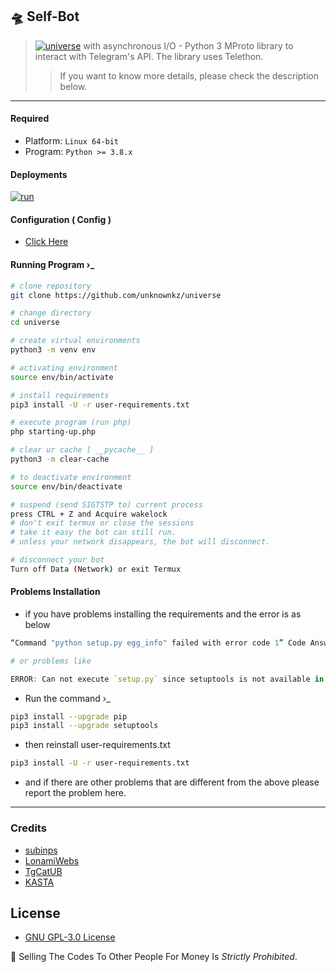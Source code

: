 ## 🛸 Self-Bot
>[![universe](https://telegra.ph/file/b056ed9e623e786726b6a.jpg)](https://telegra.ph/file/b056ed9e623e786726b6a.jpg)
> with asynchronous I/O - Python 3 MProto library to interact with Telegram's API. The library uses Telethon.
>> If you want to know more details, please check the description below.

---

#### Required
* Platform: ```Linux 64-bit```
* Program: ```Python >= 3.8.x```

#### Deployments

[![run](https://telegra.ph/file/cfea6515c7fce79d09a3d.jpg)](https://telegra.ph/file/cfea6515c7fce79d09a3d.jpg)


#### Configuration ( Config )

* [Click Here](https://github.com/unknownkz/universe/tree/main/universe/Configuration)

#### Running Program ›_
```sh
# clone repository
git clone https://github.com/unknownkz/universe

# change directory
cd universe

# create virtual environments
python3 -m venv env

# activating environment
source env/bin/activate

# install requirements
pip3 install -U -r user-requirements.txt

# execute program (run php)
php starting-up.php

# clear ur cache [ __pycache__ ]
python3 -m clear-cache

# to deactivate environment
source env/bin/deactivate

# suspend (send SIGTSTP to) current process
press CTRL + Z and Acquire wakelock
# don't exit termux or close the sessions
# take it easy the bot can still run.
# unless your network disappears, the bot will disconnect.

# disconnect your bot
Turn off Data (Network) or exit Termux
```

#### Problems Installation

* if you have problems installing the requirements and the error is as below

```r
“Command "python setup.py egg_info" failed with error code 1” Code Answer’s

# or problems like

ERROR: Can not execute `setup.py` since setuptools is not available in the build environment
```

* Run the command ›_

```sh
pip3 install --upgrade pip
pip3 install --upgrade setuptools
```

* then reinstall user-requirements.txt
```sh
pip3 install -U -r user-requirements.txt
```

* and if there are other problems that are different from the above please report the problem here.


---

### Credits

* [subinps](https://github.com/subinps/tglogging)
* [LonamiWebs](https://github.com/LonamiWebs/Telethon)
* [TgCatUB](https://github.com/TgCatUB)
* [KASTA](https://github.com/kastaid)

## License
* [GNU GPL-3.0 License](https://opensource.org/licenses/GPL-3.0)

🚫 Selling The Codes To Other People For Money Is *Strictly Prohibited*. 
